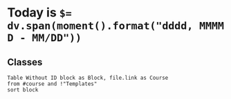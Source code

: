 # Today is `$= dv.span(moment().format("dddd, MMMM D - MM/DD"))`

## Classes

```dataview
Table Without ID block as Block, file.link as Course
from #course and !"Templates"
sort block
```
